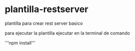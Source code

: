 # plantilla-restserver
plantilla para crear rest server basico


para ejecutar la plantilla ejecutar en la terminal de comando

'''npm install'''
